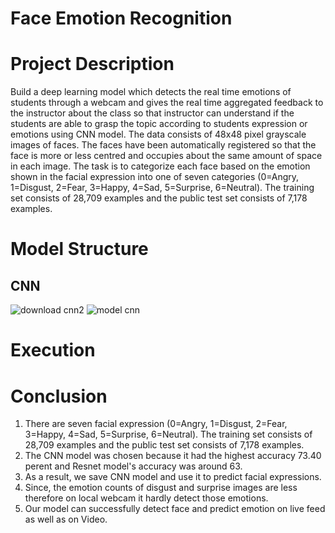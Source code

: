 # Face Emotion Recognition


# Project Description
Build a deep learning model which detects the real time emotions of students through a webcam and gives the real time aggregated feedback to the instructor about the class so that instructor can understand if the students are able to grasp the topic according to students expression or emotions using CNN model.
The data consists of 48x48 pixel grayscale images of faces. The faces have been automatically registered so that the face is more or less centred and occupies about the same amount of space in each image.
The task is to categorize each face based on the emotion shown in the facial expression into one of seven categories (0=Angry, 1=Disgust, 2=Fear, 3=Happy, 4=Sad, 5=Surprise, 6=Neutral). The training set consists of 28,709 examples and the public test set consists of 7,178 examples.

# Model Structure
## CNN 
![download cnn2](https://user-images.githubusercontent.com/99022806/236639918-e061640e-d9cf-4dee-8637-e9ee446b8ecc.png)
![model cnn](https://user-images.githubusercontent.com/99022806/236639951-9ed5c936-e592-466a-a561-4e250e2813a3.png)  


# Execution 




# Conclusion
1. There are seven facial expression (0=Angry, 1=Disgust, 2=Fear, 3=Happy, 4=Sad, 5=Surprise, 6=Neutral). The training set consists of 28,709 examples and the public test set consists of 7,178 examples.
2. The CNN model was chosen because it had the highest accuracy 73.40 perent and Resnet model's accuracy was around 63.
3. As a result, we save CNN model and use it to predict facial expressions.
4. Since, the emotion counts of disgust and surprise images are less therefore on local webcam it hardly detect those emotions.
5. Our model can successfully detect face and predict emotion on live feed as well as on Video.


